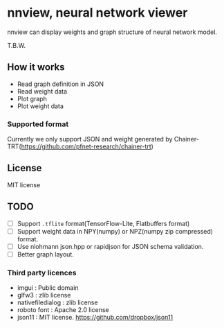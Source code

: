 # nnview, neural network viewer

nnview can display weights and graph structure of neural network model.

T.B.W.

## How it works

* Read graph definition in JSON
* Read weight data
* Plot graph
* Plot weight data

### Supported format

Currently we only support JSON and weight generated by Chainer-TRT(https://github.com/pfnet-research/chainer-trt)

## License

MIT license

## TODO

* [ ] Support `.tflite` format(TensorFlow-Lite, Flatbuffers format)
* [ ] Support weight data in NPY(numpy) or NPZ(numpy zip compressed) format.
* [ ] Use nlohmann json.hpp or rapidjson for JSON schema validation.
* [ ] Better graph layout.

### Third party licences

* imgui : Public domain
* glfw3 : zlib license
* nativefiledialog : zlib license
* roboto font : Apache 2.0 license
* json11 : MIT license. https://github.com/dropbox/json11
